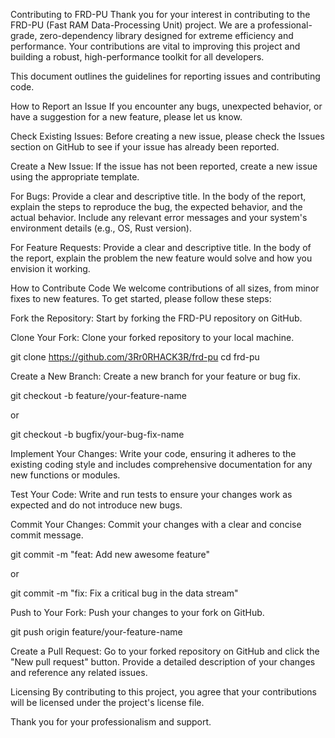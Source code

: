 Contributing to FRD-PU
Thank you for your interest in contributing to the FRD-PU (Fast RAM Data-Processing Unit) project. We are a professional-grade, zero-dependency library designed for extreme efficiency and performance. Your contributions are vital to improving this project and building a robust, high-performance toolkit for all developers.

This document outlines the guidelines for reporting issues and contributing code.

How to Report an Issue
If you encounter any bugs, unexpected behavior, or have a suggestion for a new feature, please let us know.

Check Existing Issues: Before creating a new issue, please check the Issues section on GitHub to see if your issue has already been reported.

Create a New Issue: If the issue has not been reported, create a new issue using the appropriate template.

For Bugs: Provide a clear and descriptive title. In the body of the report, explain the steps to reproduce the bug, the expected behavior, and the actual behavior. Include any relevant error messages and your system's environment details (e.g., OS, Rust version).

For Feature Requests: Provide a clear and descriptive title. In the body of the report, explain the problem the new feature would solve and how you envision it working.

How to Contribute Code
We welcome contributions of all sizes, from minor fixes to new features. To get started, please follow these steps:

Fork the Repository: Start by forking the FRD-PU repository on GitHub.

Clone Your Fork: Clone your forked repository to your local machine.

git clone https://github.com/3Rr0RHACK3R/frd-pu
cd frd-pu

Create a New Branch: Create a new branch for your feature or bug fix.

git checkout -b feature/your-feature-name

or

git checkout -b bugfix/your-bug-fix-name

Implement Your Changes: Write your code, ensuring it adheres to the existing coding style and includes comprehensive documentation for any new functions or modules.

Test Your Code: Write and run tests to ensure your changes work as expected and do not introduce new bugs.

Commit Your Changes: Commit your changes with a clear and concise commit message.

git commit -m "feat: Add new awesome feature"

or

git commit -m "fix: Fix a critical bug in the data stream"

Push to Your Fork: Push your changes to your fork on GitHub.

git push origin feature/your-feature-name

Create a Pull Request: Go to your forked repository on GitHub and click the "New pull request" button. Provide a detailed description of your changes and reference any related issues.

Licensing
By contributing to this project, you agree that your contributions will be licensed under the project's license file.

Thank you for your professionalism and support.